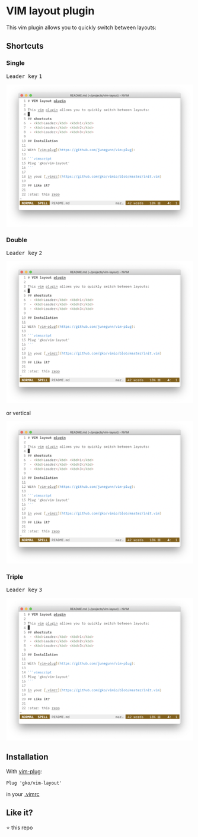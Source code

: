 # VIM layout plugin

This vim plugin allows you to quickly switch between layouts:

## Shortcuts

### Single

<kbd>Leader key</kbd> <kbd>1</kbd>

![single layout](https://github.com/gko/vim-layout/raw/master/single.png)

### Double
<kbd>Leader key</kbd> <kbd>2</kbd>

![double horizontal layout](https://github.com/gko/vim-layout/raw/master/single.png)

or vertical

![double vertical layout](https://github.com/gko/vim-layout/raw/master/single.png)

### Triple

<kbd>Leader key</kbd> <kbd>3</kbd>

![triple layout](https://github.com/gko/vim-layout/raw/master/single.png)

## Installation

With [vim-plug](https://github.com/junegunn/vim-plug):

```vimscript
Plug 'gko/vim-layout'
```

in your [.vimrc](https://github.com/gko/vimio/blob/master/init.vim)

## Like it?

:star: this repo
